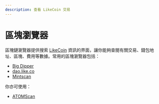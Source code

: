 ```yaml
---
description: 查看 LikeCoin 交易
---
```


# 區塊瀏覽器

區塊鏈瀏覽器提供搜索 [LikeCoin](https://like.co/) 資訊的界面，讓你能夠查閱有關交易、錢包地址、區塊、費用等數據。常用的區塊瀏覽器包括：

* [Big Dipper](big-dipper.md)
* [dao.like.co](dao.like.co.md)
* [Mintscan](mintscan.md)

你亦可使用：

* [ATOMScan](https://atomscan.com/likecoin)
